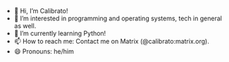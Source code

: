 - 👋 Hi, I’m Calibrato!
- 👀 I’m interested in programming and operating systems, tech in general as well.
- 🌱 I’m currently learning Python!
- 📫 How to reach me: Contact me on Matrix (@calibrato:matrix.org).
- 😄 Pronouns: he/him
